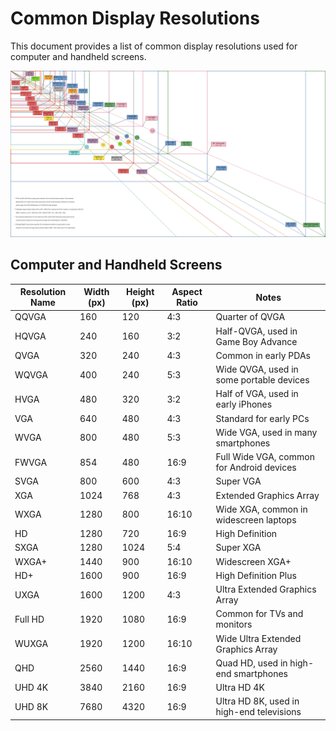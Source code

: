 # Common Display Resolutions

This document provides a list of common display resolutions used for computer and handheld screens.

![This chart shows the most common display resolutions, with the color of each resolution type indicating the display ratio (e.g., red indicates a 4:3 ratio).](./Vector_Video_Standards8.svg)

## Computer and Handheld Screens

| Resolution Name | Width (px) | Height (px) | Aspect Ratio | Notes                                     |
| --------------- | ---------- | ----------- | ------------ | ----------------------------------------- |
| QQVGA           | 160        | 120         | 4:3          | Quarter of QVGA                           |
| HQVGA           | 240        | 160         | 3:2          | Half-QVGA, used in Game Boy Advance       |
| QVGA            | 320        | 240         | 4:3          | Common in early PDAs                      |
| WQVGA           | 400        | 240         | 5:3          | Wide QVGA, used in some portable devices  |
| HVGA            | 480        | 320         | 3:2          | Half of VGA, used in early iPhones        |
| VGA             | 640        | 480         | 4:3          | Standard for early PCs                    |
| WVGA            | 800        | 480         | 5:3          | Wide VGA, used in many smartphones        |
| FWVGA           | 854        | 480         | 16:9         | Full Wide VGA, common for Android devices |
| SVGA            | 800        | 600         | 4:3          | Super VGA                                 |
| XGA             | 1024       | 768         | 4:3          | Extended Graphics Array                   |
| WXGA            | 1280       | 800         | 16:10        | Wide XGA, common in widescreen laptops    |
| HD              | 1280       | 720         | 16:9         | High Definition                           |
| SXGA            | 1280       | 1024        | 5:4          | Super XGA                                 |
| WXGA+           | 1440       | 900         | 16:10        | Widescreen XGA+                           |
| HD+             | 1600       | 900         | 16:9         | High Definition Plus                      |
| UXGA            | 1600       | 1200        | 4:3          | Ultra Extended Graphics Array             |
| Full HD         | 1920       | 1080        | 16:9         | Common for TVs and monitors               |
| WUXGA           | 1920       | 1200        | 16:10        | Wide Ultra Extended Graphics Array        |
| QHD             | 2560       | 1440        | 16:9         | Quad HD, used in high-end smartphones     |
| UHD 4K          | 3840       | 2160        | 16:9         | Ultra HD 4K                               |
| UHD 8K          | 7680       | 4320        | 16:9         | Ultra HD 8K, used in high-end televisions |
